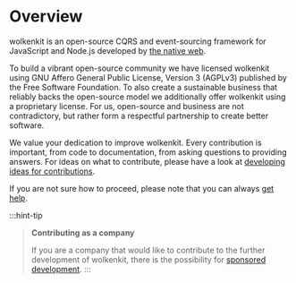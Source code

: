 # Overview

wolkenkit is an open-source CQRS and event-sourcing framework for JavaScript and Node.js developed by [the native web](https://www.thenativeweb.io/).

To build a vibrant open-source community we have licensed wolkenkit using GNU Affero General Public License, Version 3 (AGPLv3) published by the Free Software Foundation. To also create a sustainable business that reliably backs the open-source model we additionally offer wolkenkit using a proprietary license. For us, open-source and business are not contradictory, but rather form a respectful partnership to create better software.

We value your dedication to improve wolkenkit. Every contribution is important, from code to documentation, from asking questions to providing answers. For ideas on what to contribute, please have a look at [developing ideas for contributions](../devloping-ideas-for-contributions/).

If you are not sure how to proceed, please note that you can always [get help](../../understanding-wolkenkit/getting-help/).

:::hint-tip
> **Contributing as a company**
>
> If you are a company that would like to contribute to the further development of wolkenkit, there is the possibility for [sponsored development](../sponsoring-development).
:::
